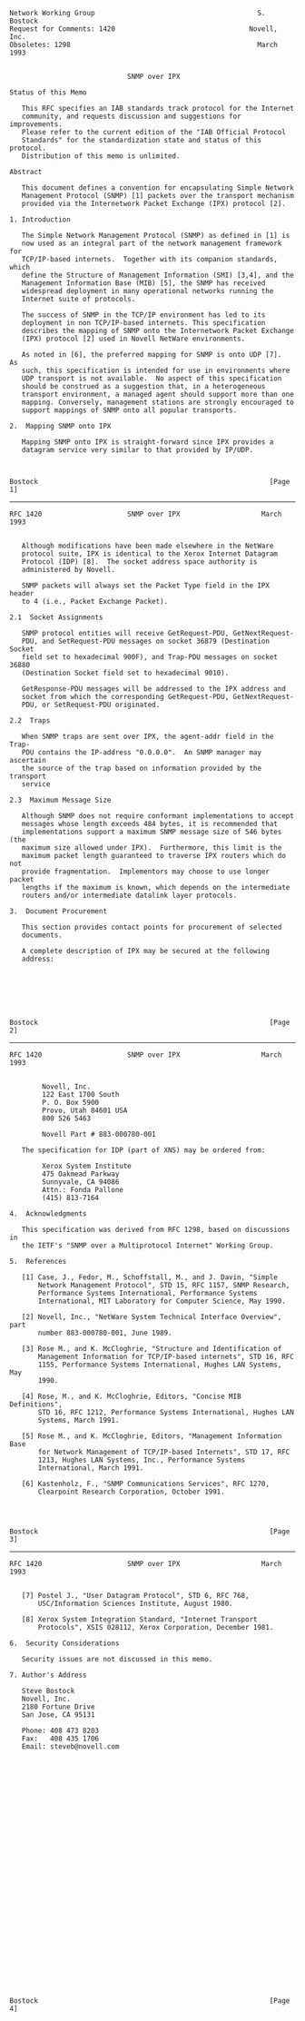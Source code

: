     Network Working Group                                        S. Bostock
    Request for Comments: 1420                                 Novell, Inc.
    Obsoletes: 1298                                              March 1993


                                 SNMP over IPX

    Status of this Memo

       This RFC specifies an IAB standards track protocol for the Internet
       community, and requests discussion and suggestions for improvements.
       Please refer to the current edition of the "IAB Official Protocol
       Standards" for the standardization state and status of this protocol.
       Distribution of this memo is unlimited.

    Abstract

       This document defines a convention for encapsulating Simple Network
       Management Protocol (SNMP) [1] packets over the transport mechanism
       provided via the Internetwork Packet Exchange (IPX) protocol [2].

    1. Introduction

       The Simple Network Management Protocol (SNMP) as defined in [1] is
       now used as an integral part of the network management framework for
       TCP/IP-based internets.  Together with its companion standards, which
       define the Structure of Management Information (SMI) [3,4], and the
       Management Information Base (MIB) [5], the SNMP has received
       widespread deployment in many operational networks running the
       Internet suite of protocols.

       The success of SNMP in the TCP/IP environment has led to its
       deployment in non TCP/IP-based internets. This specification
       describes the mapping of SNMP onto the Internetwork Packet Exchange
       (IPX) protocol [2] used in Novell NetWare environments.

       As noted in [6], the preferred mapping for SNMP is onto UDP [7].  As
       such, this specification is intended for use in environments where
       UDP transport is not available.  No aspect of this specification
       should be construed as a suggestion that, in a heterogeneous
       transport environment, a managed agent should support more than one
       mapping. Conversely, management stations are strongly encouraged to
       support mappings of SNMP onto all popular transports.

    2.  Mapping SNMP onto IPX

       Mapping SNMP onto IPX is straight-forward since IPX provides a
       datagram service very similar to that provided by IP/UDP.



    Bostock                                                         [Page 1]

------------------------------------------------------------------------

``` newpage
RFC 1420                     SNMP over IPX                    March 1993


   Although modifications have been made elsewhere in the NetWare
   protocol suite, IPX is identical to the Xerox Internet Datagram
   Protocol (IDP) [8].  The socket address space authority is
   administered by Novell.

   SNMP packets will always set the Packet Type field in the IPX header
   to 4 (i.e., Packet Exchange Packet).

2.1  Socket Assignments

   SNMP protocol entities will receive GetRequest-PDU, GetNextRequest-
   PDU, and SetRequest-PDU messages on socket 36879 (Destination Socket
   field set to hexadecimal 900F), and Trap-PDU messages on socket 36880
   (Destination Socket field set to hexadecimal 9010).

   GetResponse-PDU messages will be addressed to the IPX address and
   socket from which the corresponding GetRequest-PDU, GetNextRequest-
   PDU, or SetRequest-PDU originated.

2.2  Traps

   When SNMP traps are sent over IPX, the agent-addr field in the Trap-
   PDU contains the IP-address "0.0.0.0".  An SNMP manager may ascertain
   the source of the trap based on information provided by the transport
   service

2.3  Maximum Message Size

   Although SNMP does not require conformant implementations to accept
   messages whose length exceeds 484 bytes, it is recommended that
   implementations support a maximum SNMP message size of 546 bytes (the
   maximum size allowed under IPX).  Furthermore, this limit is the
   maximum packet length guaranteed to traverse IPX routers which do not
   provide fragmentation.  Implementors may choose to use longer packet
   lengths if the maximum is known, which depends on the intermediate
   routers and/or intermediate datalink layer protocols.

3.  Document Procurement

   This section provides contact points for procurement of selected
   documents.

   A complete description of IPX may be secured at the following
   address:







Bostock                                                         [Page 2]
```

------------------------------------------------------------------------

``` newpage
RFC 1420                     SNMP over IPX                    March 1993


        Novell, Inc.
        122 East 1700 South
        P. O. Box 5900
        Provo, Utah 84601 USA
        800 526 5463

        Novell Part # 883-000780-001

   The specification for IDP (part of XNS) may be ordered from:

        Xerox System Institute
        475 Oakmead Parkway
        Sunnyvale, CA 94086
        Attn.: Fonda Pallone
        (415) 813-7164

4.  Acknowledgments

   This specification was derived from RFC 1298, based on discussions in
   the IETF's "SNMP over a Multiprotocol Internet" Working Group.

5.  References

   [1] Case, J., Fedor, M., Schoffstall, M., and J. Davin, "Simple
       Network Management Protocol", STD 15, RFC 1157, SNMP Research,
       Performance Systems International, Performance Systems
       International, MIT Laboratory for Computer Science, May 1990.

   [2] Novell, Inc., "NetWare System Technical Interface Overview", part
       number 883-000780-001, June 1989.

   [3] Rose M., and K. McCloghrie, "Structure and Identification of
       Management Information for TCP/IP-based internets", STD 16, RFC
       1155, Performance Systems International, Hughes LAN Systems, May
       1990.

   [4] Rose, M., and K. McCloghrie, Editors, "Concise MIB Definitions",
       STD 16, RFC 1212, Performance Systems International, Hughes LAN
       Systems, March 1991.

   [5] Rose M., and K. McCloghrie, Editors, "Management Information Base
       for Network Management of TCP/IP-based Internets", STD 17, RFC
       1213, Hughes LAN Systems, Inc., Performance Systems
       International, March 1991.

   [6] Kastenholz, F., "SNMP Communications Services", RFC 1270,
       Clearpoint Research Corporation, October 1991.




Bostock                                                         [Page 3]
```

------------------------------------------------------------------------

``` newpage
RFC 1420                     SNMP over IPX                    March 1993


   [7] Postel J., "User Datagram Protocol", STD 6, RFC 768,
       USC/Information Sciences Institute, August 1980.

   [8] Xerox System Integration Standard, "Internet Transport
       Protocols", XSIS 028112, Xerox Corporation, December 1981.

6.  Security Considerations

   Security issues are not discussed in this memo.

7. Author's Address

   Steve Bostock
   Novell, Inc.
   2180 Fortune Drive
   San Jose, CA 95131

   Phone: 408 473 8203
   Fax:   408 435 1706
   Email: steveb@novell.com































Bostock                                                         [Page 4]
```
